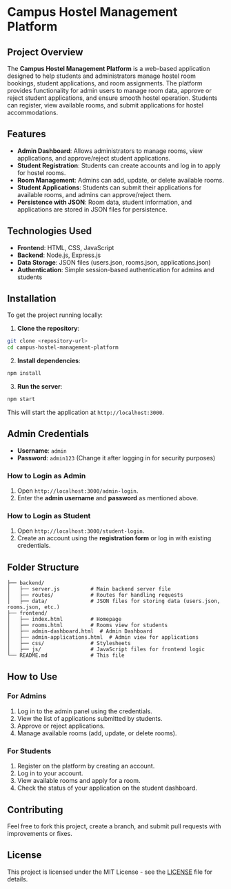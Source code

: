 
# Campus Hostel Management Platform

## Project Overview

The **Campus Hostel Management Platform** is a web-based application designed to help students and administrators manage hostel room bookings, student applications, and room assignments. The platform provides functionality for admin users to manage room data, approve or reject student applications, and ensure smooth hostel operation. Students can register, view available rooms, and submit applications for hostel accommodations.

## Features

- **Admin Dashboard**: Allows administrators to manage rooms, view applications, and approve/reject student applications.
- **Student Registration**: Students can create accounts and log in to apply for hostel rooms.
- **Room Management**: Admins can add, update, or delete available rooms.
- **Student Applications**: Students can submit their applications for available rooms, and admins can approve/reject them.
- **Persistence with JSON**: Room data, student information, and applications are stored in JSON files for persistence.

## Technologies Used

- **Frontend**: HTML, CSS, JavaScript
- **Backend**: Node.js, Express.js
- **Data Storage**: JSON files (users.json, rooms.json, applications.json)
- **Authentication**: Simple session-based authentication for admins and students

## Installation

To get the project running locally:

1. **Clone the repository**:

```bash
git clone <repository-url>
cd campus-hostel-management-platform
```

2. **Install dependencies**:

```bash
npm install
```

3. **Run the server**:

```bash
npm start
```

This will start the application at `http://localhost:3000`.

## Admin Credentials

- **Username**: `admin`
- **Password**: `admin123` (Change it after logging in for security purposes)

### How to Login as Admin

1. Open `http://localhost:3000/admin-login`.
2. Enter the **admin username** and **password** as mentioned above.

### How to Login as Student

1. Open `http://localhost:3000/student-login`.
2. Create an account using the **registration form** or log in with existing credentials.

## Folder Structure

```
├── backend/
│   ├── server.js          # Main backend server file
│   ├── routes/            # Routes for handling requests
│   ├── data/              # JSON files for storing data (users.json, rooms.json, etc.)
├── frontend/
│   ├── index.html         # Homepage
│   ├── rooms.html         # Rooms view for students
│   ├── admin-dashboard.html  # Admin Dashboard
│   ├── admin-applications.html  # Admin view for applications
│   ├── css/               # Stylesheets
│   ├── js/                # JavaScript files for frontend logic
└── README.md              # This file
```

## How to Use

### For Admins

1. Log in to the admin panel using the credentials.
2. View the list of applications submitted by students.
3. Approve or reject applications.
4. Manage available rooms (add, update, or delete rooms).

### For Students

1. Register on the platform by creating an account.
2. Log in to your account.
3. View available rooms and apply for a room.
4. Check the status of your application on the student dashboard.

## Contributing

Feel free to fork this project, create a branch, and submit pull requests with improvements or fixes.

## License

This project is licensed under the MIT License - see the [LICENSE](LICENSE) file for details.
